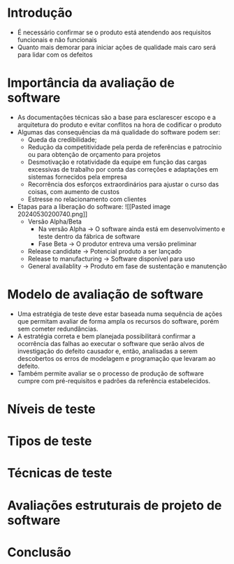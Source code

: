 # Introdução
- É necessário confirmar se o produto está atendendo aos requisitos funcionais e não funcionais
- Quanto mais demorar para iniciar ações de qualidade mais caro será para lidar com os defeitos 
# Importância da avaliação de software
- As documentações técnicas são a base para esclarescer escopo e a arquitetura do produto e evitar conflitos na hora de codificar o produto
- Algumas das consequências da má qualidade do software  podem ser:
	- Queda da credibilidade;
	- Redução da competitividade pela perda de referências e patrocínio ou para obtenção de orçamento para projetos
	- Desmotivação e rotatividade da equipe em função das cargas excessivas de trabalho por conta das correções e adaptações em sistemas fornecidos pela empresa
	- Recorrência dos esforços extraordinários para ajustar o curso das coisas, com aumento de custos
	- Estresse no relacionamento com clientes
- Etapas para a liberação do software:
	![[Pasted image 20240530200740.png]]
	- Versão Alpha/Beta 
		- Na versão Alpha -> O software ainda está em desenvolvimento e teste dentro da fábrica de software
		- Fase Beta -> O produtor entreva uma versão preliminar 
	- Release candidate -> Potencial produto a ser lançado
	- Release to manufacturing -> Software disponível para uso
	- General availablity -> Produto em fase de sustentação e manutenção
# Modelo de avaliação de software
- Uma estratégia de teste deve estar baseada numa sequência de ações que permitam avaliar de forma ampla os recursos do software, porém sem cometer redundâncias.
- A estratégia correta e bem planejada possibilitará confirmar a ocorrência das falhas ao executar o software que serão alvos de investigação do defeito causador e, então, analisadas a serem descobertos os erros de modelagem e programação que levaram ao defeito.
- Também permite avaliar se o processo de produção de software cumpre com pré-requisitos e padrões da referência estabelecidos.
# Níveis de teste
# Tipos de teste
# Técnicas de teste
# Avaliações estruturais de projeto de software
# Conclusão